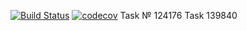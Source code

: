 [![Build Status](https://app.travis-ci.com/himax82/job4j_threads.svg?branch=master)](https://app.travis-ci.com/himax82/job4j_threads)
[![codecov](https://codecov.io/gh/himax82/job4j_threads/branch/master/graph/badge.svg?token=A3LMEOIPAU)](https://codecov.io/gh/himax82/job4j_threads)
Task № 124176
Task 139840